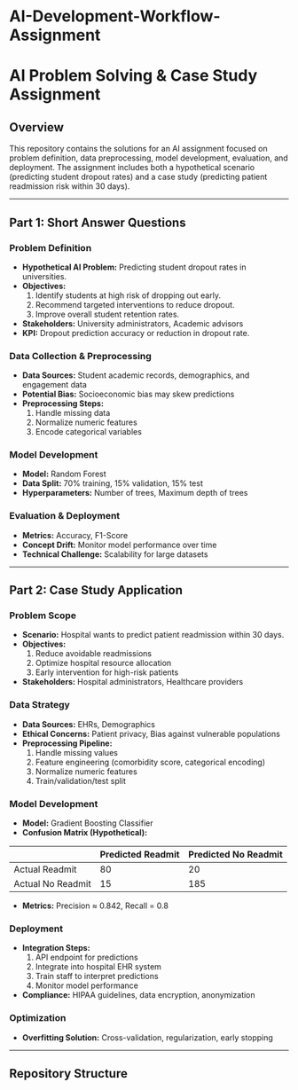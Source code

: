 # AI-Development-Workflow-Assignment
# AI Problem Solving & Case Study Assignment

## Overview
This repository contains the solutions for an AI assignment focused on problem definition, data preprocessing, model development, evaluation, and deployment. The assignment includes both a hypothetical scenario (predicting student dropout rates) and a case study (predicting patient readmission risk within 30 days).

---

## Part 1: Short Answer Questions

### Problem Definition
- **Hypothetical AI Problem:** Predicting student dropout rates in universities.
- **Objectives:**
  1. Identify students at high risk of dropping out early.
  2. Recommend targeted interventions to reduce dropout.
  3. Improve overall student retention rates.
- **Stakeholders:** University administrators, Academic advisors
- **KPI:** Dropout prediction accuracy or reduction in dropout rate.

### Data Collection & Preprocessing
- **Data Sources:** Student academic records, demographics, and engagement data
- **Potential Bias:** Socioeconomic bias may skew predictions
- **Preprocessing Steps:**
  1. Handle missing data
  2. Normalize numeric features
  3. Encode categorical variables

### Model Development
- **Model:** Random Forest
- **Data Split:** 70% training, 15% validation, 15% test
- **Hyperparameters:** Number of trees, Maximum depth of trees

### Evaluation & Deployment
- **Metrics:** Accuracy, F1-Score
- **Concept Drift:** Monitor model performance over time
- **Technical Challenge:** Scalability for large datasets

---

## Part 2: Case Study Application

### Problem Scope
- **Scenario:** Hospital wants to predict patient readmission within 30 days.
- **Objectives:**
  1. Reduce avoidable readmissions
  2. Optimize hospital resource allocation
  3. Early intervention for high-risk patients
- **Stakeholders:** Hospital administrators, Healthcare providers

### Data Strategy
- **Data Sources:** EHRs, Demographics
- **Ethical Concerns:** Patient privacy, Bias against vulnerable populations
- **Preprocessing Pipeline:**
  1. Handle missing values
  2. Feature engineering (comorbidity score, categorical encoding)
  3. Normalize numeric features
  4. Train/validation/test split

### Model Development
- **Model:** Gradient Boosting Classifier
- **Confusion Matrix (Hypothetical):**

|               | Predicted Readmit | Predicted No Readmit |
|---------------|-----------------|-------------------|
| Actual Readmit| 80              | 20                |
| Actual No Readmit | 15          | 185               |

- **Metrics:** Precision ≈ 0.842, Recall = 0.8

### Deployment
- **Integration Steps:**
  1. API endpoint for predictions
  2. Integrate into hospital EHR system
  3. Train staff to interpret predictions
  4. Monitor model performance
- **Compliance:** HIPAA guidelines, data encryption, anonymization

### Optimization
- **Overfitting Solution:** Cross-validation, regularization, early stopping

---

## Repository Structure

